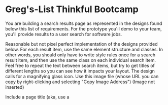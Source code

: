 # Greg's-List Thinkful Bootcamp

You are building a search results page as represented in the designs found below this list of requirements. For the prototype you'll demo to your team, you'll provide results to a user search for software jobs.

Reasonable but not pixel perfect implementation of the designs provided below.
For each result item, use the same element structure and classes. In other words, you should only have to write style rules once for a search result item, and then use the same class on each individual search item. Feel free to repeat the text between search items, but try to get titles of different lengths so you can see how it impacts your layout.
The design calls for a magnifying glass icon. Use this image file (whose URL you can copy by right-clicking and selecting "Copy Image Address") (Image not inserted)

Include a page title (aka, use a <title> element) and meta description in the head.

Put the <input> and the element with the magnifying glass in a common <form> element.

Use semantic HTML throughout the page. Take special care on that magnifying glass: are <img> elements meant to be interactive? How can you make a semantic image-like button? Do some Googling!

Don't waste your time looking at how Craiglist (your competitor!) coded up their site, as it doesn't follow best practices.
